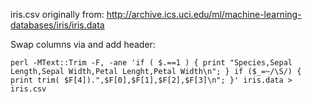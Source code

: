 iris.csv originally from: http://archive.ics.uci.edu/ml/machine-learning-databases/iris/iris.data

Swap columns via and add header: 

    perl -MText::Trim -F, -ane 'if ( $.==1 ) { print "Species,Sepal Length,Sepal Width,Petal Lenght,Petal Width\n"; } if ($_=~/\S/) { print trim( $F[4]).",$F[0],$F[1],$F[2],$F[3]\n"; }' iris.data > iris.csv



